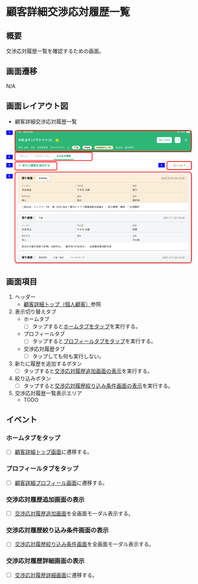# 顧客詳細交渉応対履歴一覧

## 概要

交渉応対履歴一覧を確認するための画面。

## 画面遷移

N/A

## 画面レイアウト図

- 顧客詳細交渉応対履歴一覧

![交渉応対履歴一覧](./images/顧客詳細交渉応対履歴一覧.drawio.png)

## 画面項目

1. ヘッダー
    - [顧客詳細トップ（個人顧客）](./顧客詳細トップ（個人顧客）.md)参照
2. 表示切り替えタブ
   - ホームタブ
     - [ ] タップすると[ホームタブをタップ](#ホームタブをタップ)を実行する。
   - プロフィールタブ
     - [ ] タップすると[プロフィールタブをタップ](#プロフィールタブをタップ)を実行する。
   - 交渉応対履歴タブ
     - [ ] タップしても何も実行しない。
3. 新たに履歴を追加するボタン
   - [ ] タップすると[交渉応対履歴追加画面の表示](#交渉応対履歴追加画面の表示)を実行する。
4. 絞り込みボタン
   - [ ] タップすると[交渉応対履歴絞り込み条件画面の表示](#交渉応対履歴絞り込み条件画面の表示)を実行する。
5. 交渉応対履歴一覧表示エリア
   - TODO

## イベント

### ホームタブをタップ

- [ ] [顧客詳細トップ画面](./顧客詳細トップ（個人顧客）.md)に遷移する。

### プロフィールタブをタップ

- [ ] [顧客詳細プロフィール画面](./顧客詳細プロフィール)に遷移する。

### 交渉応対履歴追加画面の表示

- [ ] [交渉応対履歴追加画面](./交渉応対履歴追加.md)を全画面モーダル表示する。

### 交渉応対履歴絞り込み条件画面の表示

- [ ] [交渉応対履歴絞り込み条件画面](./交渉応対履歴絞り込み条件.md)を全画面モーダル表示する。

### 交渉応対履歴詳細画面の表示

- [ ] [交渉応対履歴詳細画面](./交渉応対履歴詳細.md)に遷移する。
